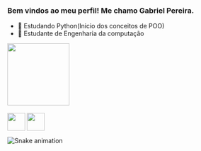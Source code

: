 ### Bem vindos ao meu perfil! Me chamo Gabriel Pereira. 


- 🌱 Estudando Python(Inicio dos conceitos de POO)
- 🌱 Estudante de Engenharia da computação

<div>
    <img height="140em" src=https://github-readme-stats.vercel.app/api/top-langs/?username=gbrpereirap&layout=compact/>
</div>
<div style="display: inline_block"><br>
    <img align="center" height="40" weight="40" src="https://cdn.jsdelivr.net/gh/devicons/devicon/icons/c/c-original.svg" />
    <img align="center" height="40" weight="40" src="https://cdn.jsdelivr.net/gh/devicons/devicon/icons/python/python-original.svg" /> 
</div>
 
![Snake animation](https://github.com/gbrpereirap/gbrpereirap/blob/output/github-contribution-grid-snake.svg)
  
